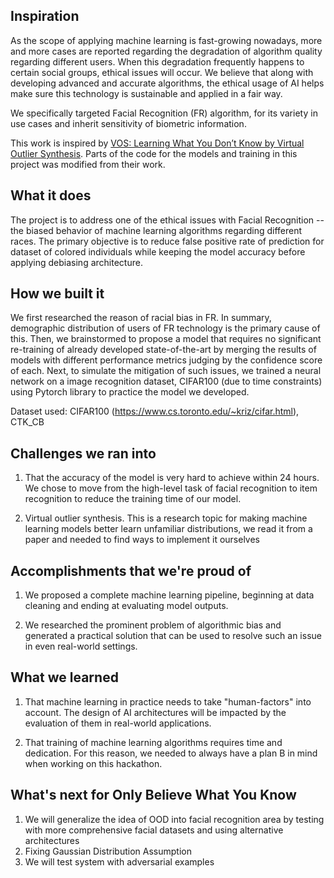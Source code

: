 ## Inspiration
As the scope of applying machine learning is fast-growing nowadays, more and more cases are reported regarding the degradation of algorithm quality regarding different users. When this degradation frequently happens to certain social groups, ethical issues will occur. We believe that along with developing advanced and accurate algorithms, the ethical usage of AI helps make sure this technology is sustainable and applied in a fair way. 

We specifically targeted Facial Recognition (FR) algorithm, for its variety in use cases and inherit sensitivity of biometric information. 

This work is inspired by [VOS: Learning What You Don’t Know by Virtual Outlier Synthesis](https://github.com/deeplearning-wisc/vos). Parts of the code for the models and training in this project was modified from their work. 

## What it does
The project is to address one of the ethical issues with Facial Recognition -- the biased behavior of machine learning algorithms regarding different races. The primary objective is to reduce false positive rate of prediction for dataset of colored individuals while keeping the model accuracy before applying debiasing architecture.  

## How we built it
We first researched the reason of racial bias in FR. In summary, demographic distribution of users of FR technology is the primary cause of this. Then, we brainstormed to propose a model that requires no significant re-training of already developed state-of-the-art by merging the results of models with different performance metrics judging by the confidence score of each. Next, to simulate the mitigation of such issues, we trained a neural network on a image recognition dataset, CIFAR100 (due to time constraints) using Pytorch library to practice the model we developed. 

Dataset used: CIFAR100 (https://www.cs.toronto.edu/~kriz/cifar.html), CTK_CB

## Challenges we ran into
1. That the accuracy of the model is very hard to achieve within 24 hours. We chose to move from the high-level task of facial recognition to item recognition to reduce the training time of our model. 

2. Virtual outlier synthesis. This is a research topic for making machine learning models better learn unfamiliar distributions, we read it from a paper and needed to find ways to implement it ourselves

## Accomplishments that we're proud of
1.  We proposed a complete machine learning pipeline, beginning at data cleaning and ending at evaluating model outputs. 

2. We researched the prominent problem of algorithmic bias and generated a practical solution that can be used to resolve such an issue in even real-world settings.

## What we learned
1. That machine learning in practice needs to take "human-factors" into account. The design of AI architectures will be impacted by the evaluation of them in real-world applications.

2. That training of machine learning algorithms requires time and dedication. For this reason, we needed to always have a plan B in mind when working on this hackathon.

## What's next for Only Believe What You Know
1. We will generalize the idea of OOD into facial recognition area by testing with more comprehensive facial datasets and using alternative architectures
2. Fixing Gaussian Distribution Assumption
3. We will test system with adversarial examples
